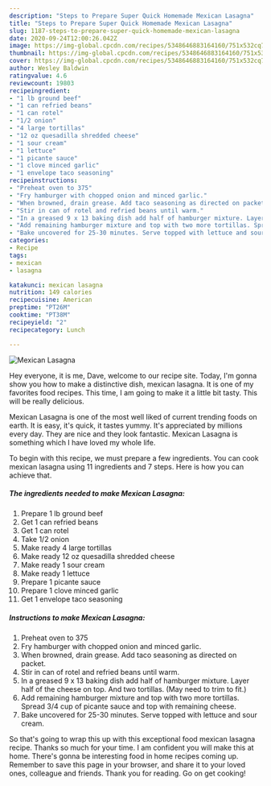 ```yaml
---
description: "Steps to Prepare Super Quick Homemade Mexican Lasagna"
title: "Steps to Prepare Super Quick Homemade Mexican Lasagna"
slug: 1187-steps-to-prepare-super-quick-homemade-mexican-lasagna
date: 2020-09-24T12:00:26.042Z
image: https://img-global.cpcdn.com/recipes/5348646883164160/751x532cq70/mexican-lasagna-recipe-main-photo.jpg
thumbnail: https://img-global.cpcdn.com/recipes/5348646883164160/751x532cq70/mexican-lasagna-recipe-main-photo.jpg
cover: https://img-global.cpcdn.com/recipes/5348646883164160/751x532cq70/mexican-lasagna-recipe-main-photo.jpg
author: Wesley Baldwin
ratingvalue: 4.6
reviewcount: 19803
recipeingredient:
- "1 lb ground beef"
- "1 can refried beans"
- "1 can rotel"
- "1/2 onion"
- "4 large tortillas"
- "12 oz quesadilla shredded cheese"
- "1 sour cream"
- "1 lettuce"
- "1 picante sauce"
- "1 clove minced garlic"
- "1 envelope taco seasoning"
recipeinstructions:
- "Preheat oven to 375"
- "Fry hamburger with chopped onion and minced garlic."
- "When browned, drain grease. Add taco seasoning as directed on packet."
- "Stir in can of rotel and refried beans until warm."
- "In a greased 9 x 13 baking dish add half of hamburger mixture. Layer half of the cheese on top. And two tortillas. (May need to trim to fit.)"
- "Add remaining hamburger mixture and top with two more tortillas. Spread 3/4 cup of picante sauce and top with remaining cheese."
- "Bake uncovered for 25-30 minutes. Serve topped with lettuce and sour cream."
categories:
- Recipe
tags:
- mexican
- lasagna

katakunci: mexican lasagna 
nutrition: 149 calories
recipecuisine: American
preptime: "PT26M"
cooktime: "PT38M"
recipeyield: "2"
recipecategory: Lunch

---
```



![Mexican Lasagna](https://img-global.cpcdn.com/recipes/5348646883164160/751x532cq70/mexican-lasagna-recipe-main-photo.jpg)

Hey everyone, it is me, Dave, welcome to our recipe site. Today, I'm gonna show you how to make a distinctive dish, mexican lasagna. It is one of my favorites food recipes. This time, I am going to make it a little bit tasty. This will be really delicious.



Mexican Lasagna is one of the most well liked of current trending foods on earth. It is easy, it's quick, it tastes yummy. It's appreciated by millions every day. They are nice and they look fantastic. Mexican Lasagna is something which I have loved my whole life.


To begin with this recipe, we must prepare a few ingredients. You can cook mexican lasagna using 11 ingredients and 7 steps. Here is how you can achieve that.

<!--inarticleads1-->

##### The ingredients needed to make Mexican Lasagna:

1. Prepare 1 lb ground beef
1. Get 1 can refried beans
1. Get 1 can rotel
1. Take 1/2 onion
1. Make ready 4 large tortillas
1. Make ready 12 oz quesadilla shredded cheese
1. Make ready 1 sour cream
1. Make ready 1 lettuce
1. Prepare 1 picante sauce
1. Prepare 1 clove minced garlic
1. Get 1 envelope taco seasoning




<!--inarticleads2-->

##### Instructions to make Mexican Lasagna:

1. Preheat oven to 375
1. Fry hamburger with chopped onion and minced garlic.
1. When browned, drain grease. Add taco seasoning as directed on packet.
1. Stir in can of rotel and refried beans until warm.
1. In a greased 9 x 13 baking dish add half of hamburger mixture. Layer half of the cheese on top. And two tortillas. (May need to trim to fit.)
1. Add remaining hamburger mixture and top with two more tortillas. Spread 3/4 cup of picante sauce and top with remaining cheese.
1. Bake uncovered for 25-30 minutes. Serve topped with lettuce and sour cream.




So that's going to wrap this up with this exceptional food mexican lasagna recipe. Thanks so much for your time. I am confident you will make this at home. There's gonna be interesting food in home recipes coming up. Remember to save this page in your browser, and share it to your loved ones, colleague and friends. Thank you for reading. Go on get cooking!
